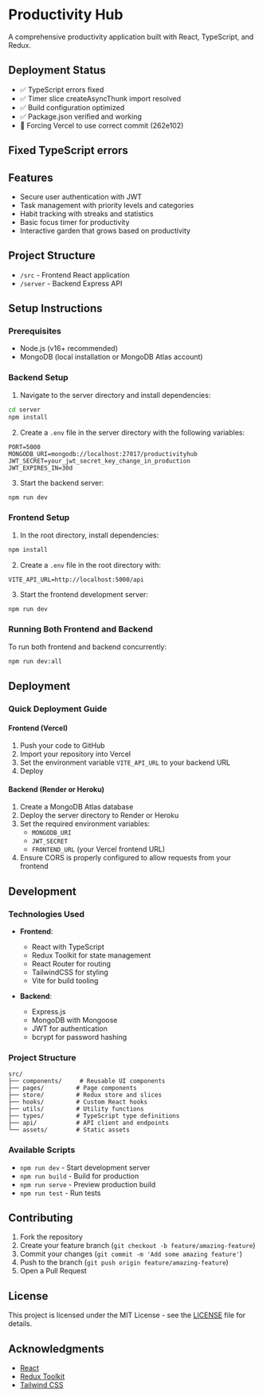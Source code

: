 # Productivity Hub

A comprehensive productivity application built with React, TypeScript, and Redux.

## Deployment Status
- ✅ TypeScript errors fixed
- ✅ Timer slice createAsyncThunk import resolved
- ✅ Build configuration optimized
- ✅ Package.json verified and working
- 🔄 Forcing Vercel to use correct commit (262e102)

## Fixed TypeScript errors

## Features

- Secure user authentication with JWT
- Task management with priority levels and categories
- Habit tracking with streaks and statistics
- Basic focus timer for productivity
- Interactive garden that grows based on productivity

## Project Structure

- `/src` - Frontend React application
- `/server` - Backend Express API

## Setup Instructions

### Prerequisites

- Node.js (v16+ recommended)
- MongoDB (local installation or MongoDB Atlas account)

### Backend Setup

1. Navigate to the server directory and install dependencies:

```bash
cd server
npm install
```

2. Create a `.env` file in the server directory with the following variables:

```
PORT=5000
MONGODB_URI=mongodb://localhost:27017/productivityhub
JWT_SECRET=your_jwt_secret_key_change_in_production
JWT_EXPIRES_IN=30d
```

3. Start the backend server:

```bash
npm run dev
```

### Frontend Setup

1. In the root directory, install dependencies:

```bash
npm install
```

2. Create a `.env` file in the root directory with:

```
VITE_API_URL=http://localhost:5000/api
```

3. Start the frontend development server:

```bash
npm run dev
```

### Running Both Frontend and Backend

To run both frontend and backend concurrently:

```bash
npm run dev:all
```

## Deployment

### Quick Deployment Guide

#### Frontend (Vercel)

1. Push your code to GitHub
2. Import your repository into Vercel
3. Set the environment variable `VITE_API_URL` to your backend URL
4. Deploy

#### Backend (Render or Heroku)

1. Create a MongoDB Atlas database
2. Deploy the server directory to Render or Heroku
3. Set the required environment variables:
   - `MONGODB_URI`
   - `JWT_SECRET`
   - `FRONTEND_URL` (your Vercel frontend URL)
4. Ensure CORS is properly configured to allow requests from your frontend

## Development

### Technologies Used

- **Frontend**:
  - React with TypeScript
  - Redux Toolkit for state management
  - React Router for routing
  - TailwindCSS for styling
  - Vite for build tooling

- **Backend**:
  - Express.js
  - MongoDB with Mongoose
  - JWT for authentication
  - bcrypt for password hashing

### Project Structure

```
src/
├── components/     # Reusable UI components
├── pages/         # Page components
├── store/         # Redux store and slices
├── hooks/         # Custom React hooks
├── utils/         # Utility functions
├── types/         # TypeScript type definitions
├── api/           # API client and endpoints
└── assets/        # Static assets
```

### Available Scripts

- `npm run dev` - Start development server
- `npm run build` - Build for production
- `npm run serve` - Preview production build
- `npm run test` - Run tests

## Contributing

1. Fork the repository
2. Create your feature branch (`git checkout -b feature/amazing-feature`)
3. Commit your changes (`git commit -m 'Add some amazing feature'`)
4. Push to the branch (`git push origin feature/amazing-feature`)
5. Open a Pull Request

## License

This project is licensed under the MIT License - see the [LICENSE](LICENSE) file for details.

## Acknowledgments

- [React](https://reactjs.org/)
- [Redux Toolkit](https://redux-toolkit.js.org/)
- [Tailwind CSS](https://tailwindcss.com/)